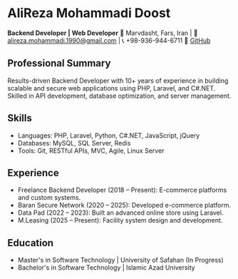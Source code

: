 
# AliReza Mohammadi Doost
**Backend Developer | Web Developer**
📍 Marvdasht, Fars, Iran | 📧 alireza.mohammadi.1990@gmail.com | 📞 +98-936-944-6711
🔗 [GitHub](https://github.com/IAliReza)

## Professional Summary
Results-driven Backend Developer with 10+ years of experience in building scalable and secure web applications using PHP, Laravel, and C#.NET. Skilled in API development, database optimization, and server management.

## Skills
- Languages: PHP, Laravel, Python, C#.NET, JavaScript, jQuery
- Databases: MySQL, SQL Server, Redis
- Tools: Git, RESTful APIs, MVC, Agile, Linux Server

## Experience
- Freelance Backend Developer (2018 – Present): E-commerce platforms and custom systems.
- Baran Secure Network (2020 – 2025): Developed e-commerce platform.
- Data Pad (2022 – 2023): Built an advanced online store using Laravel.
- M.Leasing (2025 – Present): Facility system design and development.

## Education
- Master's in Software Technology | University of Safahan (In Progress)
- Bachelor's in Software Technology | Islamic Azad University
